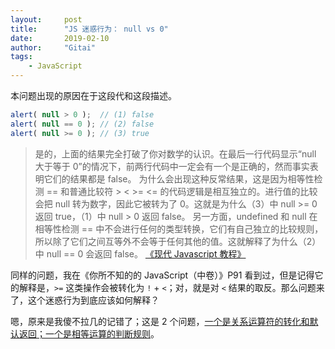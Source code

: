 ```yaml
---
layout:     post
title:      "JS 迷惑行为： null vs 0"
date:       2019-02-10
author:     "Gitai"
tags:
	- JavaScript
---
```


本问题出现的原因在于这段代和这段描述。

```javascript
alert( null > 0 );  // (1) false
alert( null == 0 ); // (2) false
alert( null >= 0 ); // (3) true
```

> 是的，上面的结果完全打破了你对数学的认识。在最后一行代码显示“null 大于等于 0”的情况下，前两行代码中一定会有一个是正确的，然而事实表明它们的结果都是 false。
> 为什么会出现这种反常结果，这是因为相等性检测 == 和普通比较符 > < >= <= 的代码逻辑是相互独立的。进行值的比较会把 null 转为数字，因此它被转为了 0。这就是为什么（3）中 null >= 0 返回 true，（1）中 null > 0 返回 false。
> 另一方面，undefined 和 null 在相等性检测 == 中不会进行任何的类型转换，它们有自己独立的比较规则，所以除了它们之间互等外不会等于任何其他的值。这就解释了为什么（2）中 null == 0 会返回 false。
> [《现代 Javascript 教程》](https://zh.javascript.info/comparison#qi-guai-de-jie-guo-nullvs0)

同样的问题，我在《你所不知的的 JavaScript（中卷）》P91 看到过，但是记得它的解释是，`>=` 这类操作会被转化为 `!` + `<`；对，就是对 `<` 结果的取反。那么问题来了，这个迷惑行为到底应该如何解释？

嗯，原来是我傻不拉几的记错了；这是 2 个问题，[一个是关系运算符的转化和默认返回；一个是相等运算的判断规则](https://www.jianshu.com/p/97a8f9c10572)。

<!-- more -->